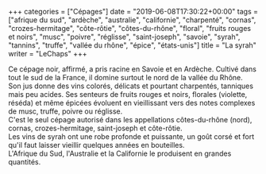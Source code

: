 +++
categories = ["Cépages"]
date = "2019-06-08T17:30:22+00:00"
tags = ["afrique du sud", "ardèche", "australie", "californie", "charpenté", "cornas", "crozes-hermitage", "côte-rôtie", "côtes-du-rhône", "floral", "fruits rouges et noirs", "musc", "poivre", "réglisse", "saint-joseph", "savoie", "syrah", "tannins", "truffe", "vallée du rhône", "épice", "états-unis"] 
title = "La syrah"
writer = "LeChaps"
+++

Ce cépage noir, affirmé, a pris racine en Savoie et en Ardèche. Cultivé dans tout le sud de la France, il domine surtout le nord de la vallée du Rhône.  
Son jus donne des vins colorés, délicats et pourtant charpentés, tanniques mais peu acides. Ses senteurs de fruits rouges et noirs, florales (violette, réséda) et même épicées évoluent en vieillissant vers des notes complexes de musc, truffe, poivre ou réglisse.  
C'est le seul cépage autorisé dans les appellations côtes-du-rhône (nord), cornas, crozes-hermitage, saint-joseph et côte-rôtie.  
Les vins de syrah ont une robe profonde et puissante, un goût corsé et fort qu'il faut laisser vieillir quelques années en bouteilles.  
L'Afrique du Sud, l'Australie et la Californie le produisent en grandes quantités.
